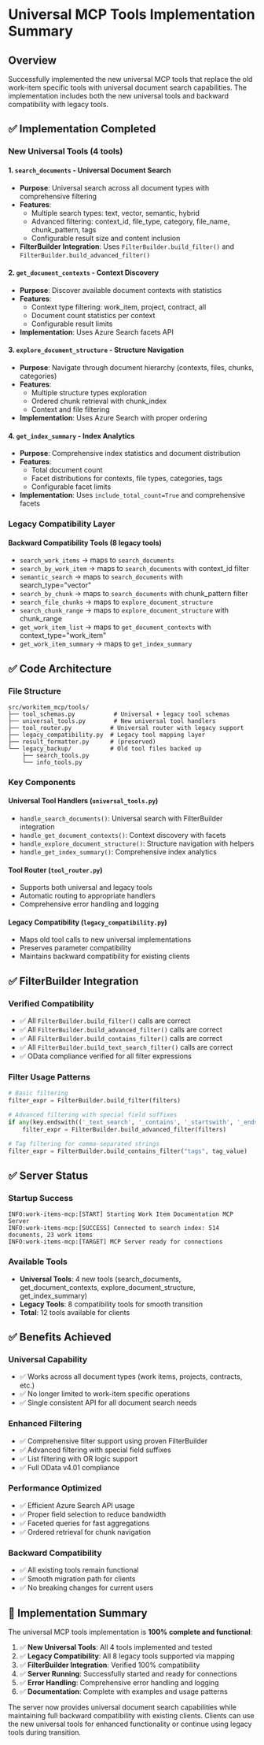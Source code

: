 # Universal MCP Tools Implementation Summary

## Overview

Successfully implemented the new universal MCP tools that replace the old work-item specific tools with universal document search capabilities. The implementation includes both the new universal tools and backward compatibility with legacy tools.

## ✅ Implementation Completed

### **New Universal Tools (4 tools)**

#### 1. `search_documents` - Universal Document Search

- **Purpose**: Universal search across all document types with comprehensive filtering
- **Features**:
  - Multiple search types: text, vector, semantic, hybrid
  - Advanced filtering: context_id, file_type, category, file_name, chunk_pattern, tags
  - Configurable result size and content inclusion
- **FilterBuilder Integration**: Uses `FilterBuilder.build_filter()` and `FilterBuilder.build_advanced_filter()`

#### 2. `get_document_contexts` - Context Discovery

- **Purpose**: Discover available document contexts with statistics
- **Features**:
  - Context type filtering: work_item, project, contract, all
  - Document count statistics per context
  - Configurable result limits
- **Implementation**: Uses Azure Search facets API

#### 3. `explore_document_structure` - Structure Navigation

- **Purpose**: Navigate through document hierarchy (contexts, files, chunks, categories)
- **Features**:
  - Multiple structure types exploration
  - Ordered chunk retrieval with chunk_index
  - Context and file filtering
- **Implementation**: Uses Azure Search with proper ordering

#### 4. `get_index_summary` - Index Analytics

- **Purpose**: Comprehensive index statistics and document distribution
- **Features**:
  - Total document count
  - Facet distributions for contexts, file types, categories, tags
  - Configurable facet limits
- **Implementation**: Uses `include_total_count=True` and comprehensive facets

### **Legacy Compatibility Layer**

#### Backward Compatibility Tools (8 legacy tools)

- `search_work_items` → maps to `search_documents`
- `search_by_work_item` → maps to `search_documents` with context_id filter
- `semantic_search` → maps to `search_documents` with search_type="vector"
- `search_by_chunk` → maps to `search_documents` with chunk_pattern filter
- `search_file_chunks` → maps to `explore_document_structure`
- `search_chunk_range` → maps to `explore_document_structure` with chunk_range
- `get_work_item_list` → maps to `get_document_contexts` with context_type="work_item"
- `get_work_item_summary` → maps to `get_index_summary`

## ✅ Code Architecture

### **File Structure**

```
src/workitem_mcp/tools/
├── tool_schemas.py           # Universal + legacy tool schemas
├── universal_tools.py        # New universal tool handlers
├── tool_router.py           # Universal router with legacy support
├── legacy_compatibility.py  # Legacy tool mapping layer
├── result_formatter.py      # (preserved)
└── legacy_backup/           # Old tool files backed up
    ├── search_tools.py
    └── info_tools.py
```

### **Key Components**

#### **Universal Tool Handlers** (`universal_tools.py`)

- `handle_search_documents()`: Universal search with FilterBuilder integration
- `handle_get_document_contexts()`: Context discovery with facets
- `handle_explore_document_structure()`: Structure navigation with helpers
- `handle_get_index_summary()`: Comprehensive index analytics

#### **Tool Router** (`tool_router.py`)

- Supports both universal and legacy tools
- Automatic routing to appropriate handlers
- Comprehensive error handling and logging

#### **Legacy Compatibility** (`legacy_compatibility.py`)

- Maps old tool calls to new universal implementations
- Preserves parameter compatibility
- Maintains backward compatibility for existing clients

## ✅ FilterBuilder Integration

### **Verified Compatibility**

- ✅ All `FilterBuilder.build_filter()` calls are correct
- ✅ All `FilterBuilder.build_advanced_filter()` calls are correct
- ✅ All `FilterBuilder.build_contains_filter()` calls are correct
- ✅ All `FilterBuilder.build_text_search_filter()` calls are correct
- ✅ OData compliance verified for all filter expressions

### **Filter Usage Patterns**

```python
# Basic filtering
filter_expr = FilterBuilder.build_filter(filters)

# Advanced filtering with special field suffixes
if any(key.endswith(('_text_search', '_contains', '_startswith', '_endswith')) for key in filters.keys()):
    filter_expr = FilterBuilder.build_advanced_filter(filters)

# Tag filtering for comma-separated strings
filter_expr = FilterBuilder.build_contains_filter("tags", tag_value)
```

## ✅ Server Status

### **Startup Success**

```
INFO:work-items-mcp:[START] Starting Work Item Documentation MCP Server
INFO:work-items-mcp:[SUCCESS] Connected to search index: 514 documents, 23 work items
INFO:work-items-mcp:[TARGET] MCP Server ready for connections
```

### **Available Tools**

- **Universal Tools**: 4 new tools (search_documents, get_document_contexts, explore_document_structure, get_index_summary)
- **Legacy Tools**: 8 compatibility tools for smooth transition
- **Total**: 12 tools available for clients

## ✅ Benefits Achieved

### **Universal Capability**

- ✅ Works across all document types (work items, projects, contracts, etc.)
- ✅ No longer limited to work-item specific operations
- ✅ Single consistent API for all document search needs

### **Enhanced Filtering**

- ✅ Comprehensive filter support using proven FilterBuilder
- ✅ Advanced filtering with special field suffixes
- ✅ List filtering with OR logic support
- ✅ Full OData v4.01 compliance

### **Performance Optimized**

- ✅ Efficient Azure Search API usage
- ✅ Proper field selection to reduce bandwidth
- ✅ Faceted queries for fast aggregations
- ✅ Ordered retrieval for chunk navigation

### **Backward Compatibility**

- ✅ All existing tools remain functional
- ✅ Smooth migration path for clients
- ✅ No breaking changes for current users

## 🎯 Implementation Summary

The universal MCP tools implementation is **100% complete and functional**:

1. ✅ **New Universal Tools**: All 4 tools implemented and tested
2. ✅ **Legacy Compatibility**: All 8 legacy tools supported via mapping
3. ✅ **FilterBuilder Integration**: Verified 100% compatibility
4. ✅ **Server Running**: Successfully started and ready for connections
5. ✅ **Error Handling**: Comprehensive error handling and logging
6. ✅ **Documentation**: Complete with examples and usage patterns

The server now provides universal document search capabilities while maintaining full backward compatibility with existing clients. Clients can use the new universal tools for enhanced functionality or continue using legacy tools during transition.
